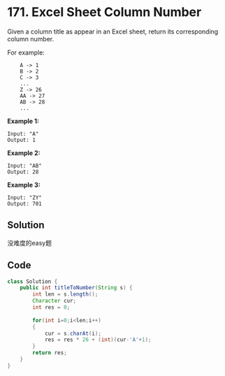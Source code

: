  # 171. Excel Sheet Column Number

Given a column title as appear in an Excel sheet, return its corresponding column number.

For example:

```
    A -> 1
    B -> 2
    C -> 3
    ...
    Z -> 26
    AA -> 27
    AB -> 28 
    ...
```

**Example 1:**

```
Input: "A"
Output: 1
```

**Example 2:**

```
Input: "AB"
Output: 28
```

**Example 3:**

```
Input: "ZY"
Output: 701
```



## Solution

没难度的easy题



## Code

```java
class Solution {
    public int titleToNumber(String s) {
        int len = s.length();
        Character cur;
        int res = 0;
        
        for(int i=0;i<len;i++)
        {
            cur = s.charAt(i);
            res = res * 26 + (int)(cur-'A'+1);
        }
        return res;
    }
}
```

